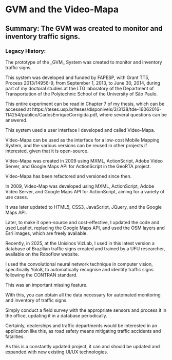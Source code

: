# GVM and the Video-Mapa
## Summary: The GVM was created to monitor and inventory traffic signs.
### Legacy History:
<p>The prototype of the _GVM_ System was created to monitor and inventory traffic signs.</p>
<p>This system was developed and funded by FAPESP, with Grant TT5, Process 2013/14956-9, from September 1, 2013, to June 30, 2014, during part of my doctoral studies at the LTG laboratory of the Department of Transportation of the Polytechnic School of the University of São Paulo. </p>
<p>This entire experiment can be read in Chapter 7 of my thesis, which can be accessed at https://teses.usp.br/teses/disponiveis/3/3138/tde-16062016-114254/publico/CarlosEnriqueCorrigida.pdf, where several questions can be answered.</p>
<p>This system used a user interface I developed and called Video-Mapa.</p>
<p>Video-Mapa can be used as the interface for a low-cost Mobile Mapping System, and the various versions can be reused in other projects if interested, given that it is open-source.</p>
<p>Video-Mapa was created in 2009 using MXML, ActionScript, Adobe Video Server, and Google Maps API for ActionScript in the GeoRTA project. </p>
<p>Video-Mapa has been refactored and versioned since then.</p>
<p>In 2009, Video-Map was developed using MXML, ActionScript, Adobe Video Server, and Google Maps API for ActionScript, aiming for a variety of use cases.</p>
<p>It was later updated to HTML5, CSS3, JavaScript, JQuery, and the Google Maps API.</p>
<p>Later, to make it open-source and cost-effective, I updated the code and used Leaflet, replacing the Google Maps API, and used the OSM layers and Esri images, which are freely available.</p>
<p>Recently, in 2025, at the Unisinos VizLab, I used in this latest version a database of Brazilian traffic signs created and trained by a UFU researcher, available on the Roboflow website.</p>
<p>I used the convolutional neural network technique in computer vision, specifically Yolo8, to automatically recognise and identify traffic signs following the CONTRAN standard. </p>
<p>This was an important missing feature.</p>
<p>With this, you can obtain all the data necessary for automated monitoring and inventory of traffic signs.</p>
<p>Simply conduct a field survey with the appropriate sensors and process it in the office, updating it in a database periodically.</p>
<p>Certainly, dealerships and traffic departments would be interested in an application like this, as road safety means mitigating traffic accidents and fatalities.</p>
<p>As this is a constantly updated project, it can and should be updated and expanded with new existing UI/UX technologies.</p>





